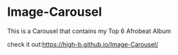 # Image-Carousel
This is a Carousel that contains my Top 6 Afrobeat Album

check it out:https://high-b.github.io/Image-Carousel/
